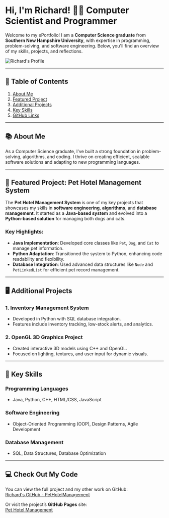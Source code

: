 # Hi, I'm Richard! 👨‍💻 Computer Scientist and Programmer

Welcome to my ePortfolio! I am a **Computer Science graduate** from **Southern New Hampshire University**, with expertise in programming, problem-solving, and software engineering. Below, you'll find an overview of my skills, projects, and reflections.

![Richard's Profile](https://raw.githubusercontent.com/NewtonianLaw/NewtonianLaw.github.io/main/Github_Photo.jpg)

---

## 📜 Table of Contents
1. [About Me](#-about-me)
2. [Featured Project](#-featured-project-pet-hotel-management-system)
3. [Additional Projects](#-additional-projects)
4. [Key Skills](#-key-skills)
5. [GitHub Links](#-check-out-my-code)

---

## 📚 About Me

As a Computer Science graduate, I've built a strong foundation in problem-solving, algorithms, and coding. I thrive on creating efficient, scalable software solutions and adapting to new programming languages.

---

## 🌟 Featured Project: **Pet Hotel Management System**

The **Pet Hotel Management System** is one of my key projects that showcases my skills in **software engineering**, **algorithms**, and **database management**. It started as a **Java-based system** and evolved into a **Python-based solution** for managing both dogs and cats.

### Key Highlights:
- **Java Implementation**: Developed core classes like `Pet`, `Dog`, and `Cat` to manage pet information.
- **Python Adaptation**: Transitioned the system to Python, enhancing code readability and flexibility.
- **Database Integration**: Used advanced data structures like `Node` and `PetLinkedList` for efficient pet record management.

---

## 🖥 Additional Projects

### 1. **Inventory Management System**
- Developed in Python with SQL database integration.
- Features include inventory tracking, low-stock alerts, and analytics.

### 2. **OpenGL 3D Graphics Project**
- Created interactive 3D models using C++ and OpenGL.
- Focused on lighting, textures, and user input for dynamic visuals.

---

## 🎯 Key Skills

### Programming Languages
- Java, Python, C++, HTML/CSS, JavaScript

### Software Engineering
- Object-Oriented Programming (OOP), Design Patterns, Agile Development

### Database Management
- SQL, Data Structures, Database Optimization

---

## 💻 Check Out My Code  

You can view the full project and my other work on GitHub:  
[Richard's GitHub - PetHotelManagement](https://github.com/RichardBack/PetHotelManagement)  

Or visit the project’s **GitHub Pages** site:  
[Pet Hotel Management](https://richardback.github.io/PetHotelManagement/)
